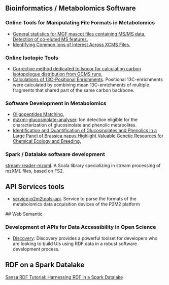 ## Bioinformatics / Metabolomics Software

### Online Tools for Manipulating File Formats in Metabolomics

- [General statistics for MGF mascot files containing MS/MS data. Detection of co-eluted MS features.](https://p2m2.github.io/mgf-p2m2-tools/)
- [Identifying Common Ions of Interest Across XCMS Files.](https://p2m2.github.io/xcms-p2m2-tools/)

### Online Isotopic Tools

- [Corrective method dedicated to Isocor for calculating carbon isotopologue distribution from GCMS runs.](https://p2m2.github.io/ihm-githubio-gcms2isocor/)
- [Calculations of 13C-Positional Enrichments](https://p2m2.github.io/positional-carbon13-enrichment/). Positional 13C-enrichments were calculated by combining mean 13C-enrichments of multiple fragments that shared part of the same carbon backbone.

### Software Development in Metabolomics

- [Oligopeptides Matching.](https://p2m2.shinyapps.io/oligopeptides_matching/) 
- [mzxml-glucosinolate-analyser](https://github.com/p2m2/mzxml-glucosinolate-analyser): Ion detection eligible for the characterization of glucosinolate and phenolic metabolites. 
- [Identification and Quantification of Glucosinolates and Phenolics in a Large Panel of Brassica napus Highlight Valuable Genetic Resources for Chemical Ecology and Breeding.](https://pubs.acs.org/doi/10.1021/acs.jafc.1c08118)

### Spark / Datalake software development

[stream-reader-mzxml](https://github.com/p2m2/stream-reader-mzxml). A Scala library specializing in stream processing of mzXML files, based on FS2.

## API Services tools

- [service-p2m2tools-api](https://github.com/p2m2/service-p2m2tools-api). Service to parse the formats of the metabolomics data acquisition devices of the P2M2 platform 

## Web Semantic

### Development of APIs for Data Accessibility in Open Science

- [Discovery](https://github.com/p2m2/discovery): Discovery provides a powerful toolset for developers who are looking to build UIs using RDF data in a robust software development process.

## RDF on a Spark Datalake

[Sansa RDF Tutorial: Harnessing RDF in a Spark Datalake](https://p2m2.github.io/tp-big-data-scala-spark-sansa/)
